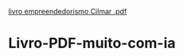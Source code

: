 [livro empreendedorismo Cilmar .pdf](https://github.com/user-attachments/files/18404906/livro.empreendedorismo.Cilmar.pdf)
# Livro-PDF-muito-com-ia
